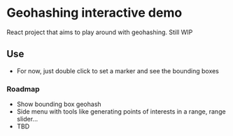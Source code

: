 # Geohashing interactive demo

React project that aims to play around with geohashing. Still WIP

## Use

- For now, just double click to set a marker and see the bounding boxes

### Roadmap

- Show bounding box geohash
- Side menu with tools like generating points of interests in a range, range slider...
- TBD